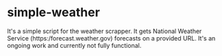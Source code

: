 # simple-weather
It's a simple script for the weather scrapper. It gets National Weather Service (https:/forecast.weather.gov) forecasts on a provided URL. It's an ongoing work and currently not fully functional.
